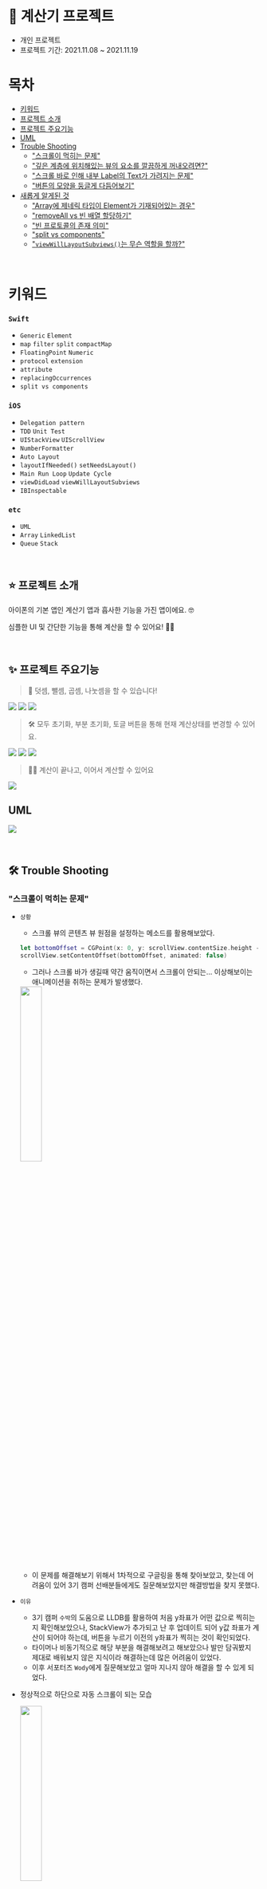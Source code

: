 
# 🧮 계산기 프로젝트

* 개인 프로젝트
* 프로젝트 기간: 2021.11.08 ~ 2021.11.19

# 목차

- [키워드](#키워드)
- [프로젝트 소개](#%EF%B8%8F-프로젝트-소개)
- [프로젝트 주요기능](#-프로젝트-주요기능)
- [UML](#uml)
- [Trouble Shooting](#-trouble-shooting)
    + ["스크롤이 먹히는 문제"](#스크롤이-먹히는-문제)
    + ["깊은 계층에 위치해있는 뷰의 요소를 깔끔하게 꺼내오려면?"](#깊은-계층에-위치해있는-뷰의-요소를-깔끔하게-꺼내오려면)
    + ["스크롤 바로 인해 내부 Label의 Text가 가려지는 문제"](#스크롤-바로-인해-내부-label의-text가-가려지는-문제)
    + ["버튼의 모양을 둥글게 다듬어보기"](#버튼의-모양을-둥글게-다듬어보기)
- [새롭게 알게된 것](#-새롭게-알게된-것)
    + ["Array에 제네릭 타입이 Element가 기재되어있는 경우"](#array에-제네릭-타입이-element가-기재되어있는-경우)
    + ["removeAll vs 빈 배열 할당하기"](#removeall-vs-빈-배열-할당하기)
    + ["빈 프로토콜의 존재 의미"](#빈-프로토콜의-존재-의미)
    + ["split vs components"](#split-vs-components)
    + ["`viewWillLayoutSubviews()`는 무슨 역할을 할까?"](#viewwilllayoutsubviews는-무슨-역할을-할까)

</br>

# 키워드

### `Swift`

- `Generic` `Element`
- `map` `filter` `split` `compactMap`
- `FloatingPoint` `Numeric`
- `protocol` `extension`
- `attribute`
- `replacingOccurrences`
- `split vs components`

### `iOS`

- `Delegation pattern` 
- `TDD` `Unit Test`
- `UIStackView` `UIScrollView`
- `NumberFormatter`
- `Auto Layout`
- `layoutIfNeeded()` `setNeedsLayout()`
- `Main Run Loop` `Update Cycle`
- `viewDidLoad` `viewWillLayoutSubviews`
- `IBInspectable`

### `etc`

- `UML`
- `Array` `LinkedList`
- `Queue` `Stack`

</br>

## ⭐️ 프로젝트 소개

아이폰의 기본 앱인 계산기 앱과 흡사한 기능을 가진 앱이에요. 🤓

심플한 UI 및 간단한 기능을 통해 계산을 할 수 있어요! 💪🏻

</br>

## ✨ 프로젝트 주요기능

> 🧮 덧셈, 뺄셈, 곱셈, 나눗셈을 할 수 있습니다! 

<img src="https://i.imgur.com/T5a0loL.gif"> <img src="https://i.imgur.com/a6VCYO6.gif"> <img src="https://i.imgur.com/Q9tqGIN.gif">

> 🛠 모두 초기화, 부분 초기화, 토글 버튼을 통해 현재 계산상태를 변경할 수 있어요.

<img src="https://i.imgur.com/XUcUiip.gif"> <img src="https://i.imgur.com/JA0Qm6O.gif"> <img src="https://i.imgur.com/wkZ9NGe.gif">

> ✍🏻 계산이 끝나고, 이어서 계산할 수 있어요

<img src="https://i.imgur.com/c6oBGvZ.gif">

</br>

## UML

![](https://i.imgur.com/XBotKoP.png)

</br>

## 🛠 Trouble Shooting

### "스크롤이 먹히는 문제"

- `상황`
    - 스크롤 뷰의 콘텐츠 뷰 원점을 설정하는 메소드를 활용해보았다.
    
    ```swift
    let bottomOffset = CGPoint(x: 0, y: scrollView.contentSize.height - scrollView.bounds.height + scrollView.contentInset.bottom)
    scrollView.setContentOffset(bottomOffset, animated: false)
    ```
    
    - 그러나 스크롤 바가 생길때 약간 움직이면서 스크롤이 안되는... 이상해보이는 애니메이션을 취하는 문제가 발생했다.

    <img src="https://i.imgur.com/v4OYFOe.gif" width=30%>
    
    - 이 문제를 해결해보기 위해서 1차적으로 구글링을 통해 찾아보았고, 찾는데 어려움이 있어 3기 캠퍼 선배분들에게도 질문해보았지만 해결방법을 찾지 못했다.
- `이유`
    - 3기 캠퍼 `수박`의 도움으로 LLDB를 활용하여 처음 y좌표가 어떤 값으로 찍히는지 확인해보았으나, StackView가 추가되고 난 후 업데이트 되어 y값 좌표가 계산이 되어야 하는데, 버튼을 누르기 이전의 y좌표가 찍히는 것이 확인되었다.
    - 타이머나 비동기적으로 해당 부분을 해결해보려고 해보았으나 발만 담궈봤지 제대로 배워보지 않은 지식이라 해결하는데 많은 어려움이 있었다.
    - 이후 서포터즈 `Wody`에게 질문해보았고 얼마 지나지 않아 해결을 할 수 있게 되었다.
- 정상적으로 하단으로 자동 스크롤이 되는 모습

    <img src="https://i.imgur.com/uUW8GWB.gif" width=30%>

- `layoutIfNeeded()`라는 메소드를 활용하여 해결하게 되었다. 이 메소드는 `setNeedsLayout()`과 같이 수동으로 layoutSubviews를 예약하는 행위이지만 해당 예약을 바로 실행시키는 동기적으로 작동하는 메소드다. update cycle이 올 때 까지 기다려 layoutSubviews를 호출시키는 것이 아니라 그 즉시 layoutSubviews를 발동시키는 메소드다.
- 만일 main run loop에서 하나의 View가 setNeedsLayout을 호출하고 그 다음 layoutIfNeeded를 호출한다면 layoutIfNeeded는 그 즉시 View의 값이 재계산되고 화면에 반영하기 때문에 setNeedsLayout이 예약한 layoutSubviews 메소드는 update cycle에서 반영해야할 변경된 값이 존재하지 않기 때문에 호출되지 않는다.
- 이러한 동작 원리로 `layoutIfNeeded()`는 그 즉시 값이 변경되어야 하는 애니메이션에서 많이 사용된다고 한다.
- `해결`
    - 따라서 스크롤뷰의 원점에 대한 콘텐츠뷰의 오프셋 설정을 해주기 전에 `layoutIfNeeded()` 메소드를 호출하여 layout을 업데이트 하고 setContentOffset을 설정해주었더니 해당 문제에 대해서 해결되었다.
    
 ### "깊은 계층에 위치해있는 뷰의 요소를 깔끔하게 꺼내오려면?"

- `상황` **스택뷰 > 스택뷰 > 레이블** 계층을 가진 부분에서 레이블의 텍스트를 꺼내려면 `arrangedSubviews`를 `이중 for문`을 돌면서 가져와야 하는 상황이 마음에 안들었다.
    
    ```swift
    extension UIStackView {
        var toString: String {
            var inputValues = [String]()
                    self.arrangedSubviews.forEach{ view in
                let subview = view as? UIStackView
                subview?.arrangedSubviews.forEach{ view in
                    let label = view as? UILabel
                    guard let input = label?.text else {
                        return
                    }
                    inputValues.append(input.replacingOccurrences(of: ",", with: ""))
                }
            }
            return inputValues.joined(separator: " ")
        }
    }
    ```
    
- `해결방향` 리뷰어 엘림에게 조언을 구해서 `스택뷰 > 커스텀뷰` 계층을 가질 수 있도록 커스텀뷰 만들기에 도전해보았다.
- `결과`
    
    ```swift
    extension UIStackView {
        var toString: String {
            var inputValues = [String]()
            self.arrangedSubviews.forEach { view in
                guard let formualStackView = view as? FormulaStackView else {
                    return
                }
                inputValues.append(contentsOf: formualStackView.element)
            }
            return inputValues.joined(separator: " ")
        }
    }
    ```
    
- `FormulaStackView`라는 커스텀 뷰를 만들어 줌으로써 이중 for문을 돌던 문제도 해결이 되었고, ViewController에서 스택뷰 내부에 `Label을 추가`해주는 부분도 커스텀뷰 내부에서 해결할 수 있게되었다.

### "스크롤 바로 인해 내부 Label의 Text가 가려지는 문제"

<img src="https://user-images.githubusercontent.com/49546979/142418073-e9de7219-2754-482e-9f7d-ad3f77633c48.png" width=30%>

- `상황` 계산내역이 쌓여서 스크롤바가 생기는 문제로 스크롤을 진행할 시 글씨가 가려지는 문제가 있었다.
- `해결방향` 스크롤바를 가릴 수 있는 방법이 없는지 구글링을 통해서 찾아보았다.
- `결과`
- 찾아보니 인터페이스 빌더에서도 설정을 해줄 수도 있고 코드로도 해당 문제를 해결할 수 있었다.
    - 코드로 설정하기
        
        ```swift
        scrollView.showsHorizontalScrollIndicator = false
        scrollView.showsVerticalScrollIndicator = false
        ```
        
        - 인터페이스 빌더에서 없애기
        
        ![https://i.imgur.com/rOkoBw3.png](https://i.imgur.com/rOkoBw3.png)
        
        위 사진에서 체크를 풀어주면 된다.
        

### "버튼의 모양을 둥글게 다듬어보기"

`상황` 엘림에게 버튼을 둥글게 만들어보는 도전과제를 받게되어 해결해보기로 하였다.

`시도-1`  처음에는 버튼 자체가 코드가 아닌 스토리보드에서 생성된 버튼이라서 인터페이스 빌더로 해결해보고자 하였다.

```swift
    extension UIView {
        @IBInspectable var cornerRadius: CGFloat {
            get {
                return layer.cornerRadius
            }
            set {
                layer.cornerRadius = newValue
                layer.masksToBounds = newValue > 0
            }
        }
    }
```

- 그러나 이 방법으로는 버튼의 cornerRadius를 직접 대입해주는 방식(하드코딩)이기 때문에 디바이스가 다를 경우 내가 원하는 결과를 얻기에는 힘들다고 판단되었다. 그래서 코드로 해볼 수 있는 방법을 찾아 해결해보았다.

`시도-2` 

```swift
    override func viewWillLayoutSubviews() {
        super.viewWillLayoutSubviews()
        calculatorButtons.forEach { button in
            button.layer.cornerRadius = button.layer.frame.size.width / 2
        }
    }
```

- 버튼의 너비 / 2를 해서 cornerRadius를 설정해준 코드다. 이때 `viewWillLayoutSubviews` 메소드를 써준다.

`시도-3, 그리고 해결` 

- 버튼의 IBOutlet에 didSet을 줄 수도 있었지만 아래와 같은 문제 때문에 해당 방법은 불가능 했다.
    
   ![](https://i.imgur.com/TGNgcJQ.png)
    
- 디버깅을 해보니 `viewWillLayoutSubviews` 메소드가 호출되는 시점에 레이아웃이 갱신되어 버튼의 너비가 바뀌고 있었다.
(디바이스는 아이폰 SE 기준이다. SE 이상 디바이스에서는 없던 문제였다.)
IBOutlet의 didSet은 `viewDidLoad가 호출되기 전`에 호출되므로 적절하지 못한 방법이였다.
- 따라서 최소한으로 적게 호출되는 `updateViewConstraints`메소드를 활용하여 해당 문제를 해결하였다.
    
    ```swift
    func setupButtons() {
        calculatorButtons.forEach { button in
            button.layoutIfNeeded()
            button.layer.cornerRadius = button.layer.bounds.width / 2
        }
    }
    
    override func updateViewConstraints() {
        super.updateViewConstraints()
        setupButtons()
    }
    ```
    
- updateViewConstraints에 버튼셋팅 메소드를 호출하고있고, for문 내부에서 버튼마다 `layoutIfNeeded`를 호출하여 레이아웃을 갱신하고 이후 cornerRadius 값을 대입해주고있다.
- 레이아웃을 갱신하는 이유는 갱신하지 않으면 위 디버깅시 발견하였던 최종 레이아웃이 아니라 임의로 잡혀있던 frame값으로 계산을 하기 때문에 아래처럼 찌그러진 원이 나온다.
    
   ![](https://i.imgur.com/7Qr05cE.png)
    
`결론`

- viewDidLoad에서 frame사이즈가 정확하지 않을 수 있다. 해당 함수는 뷰는 로드됐다고 확인할 수 있지만, 배치가 됐다고 할수는 없다. 따라서 위와 같은 현상은 viewDidLoad에서 임의로 잡혔던 frame값이 `viewWillLayoutSubviews`가 호출하면서 하위 뷰가 배치되고 이후 값이 변했다고 볼 수 있겠다. 따라서 하위뷰가 배치가 되고나서 버튼의 레이아웃을 잡아줘야 해결이 가능했던 것이다.

### 여기서 의문점이 드는 것은 다른 디바이스들은 상관없는데 왜 SE에서만 버튼의 크기가 줄어드는 것일까?

- 3기 캠퍼 `수박` 의 도움으로 해당 의문점을 풀 수 있었다.

![https://i.imgur.com/MiyseWl.png](https://i.imgur.com/MiyseWl.png)

- HIG에서 장치들의 치수를 확인해서 세로를 보면 200~300정도 차이가 나는 것을 확인할 수 있다.
사진에서도 볼 수 있듯이 세로 크기가 엄청 차이난다.
따라서 작아진 디바이스에 오토 레이아웃을 충족하기 위해 버튼의 크기를 줄일 수 밖에 없다는 추측이 가능해졌다.
- 이러한 사실을 증명해낼 수도 있다. 직접 레이아웃을 다 계산하여 치수와 맞는지 확인할 수도 있지만... 나중에 시도해봐야겠다. 😇

</br>

## 🔥 새롭게 알게된 것

### "Array에 제네릭 타입이 Element가 기재되어있는 경우"
- `상황` 자료구조를 공부하다가 제네릭을 사용한 예제 코드들을 살펴보니 `<T>`로 작성되어있는 경우가 있고, `<Element>`를 사용한 경우가 있는데 둘의 차이가 궁금해졌다. 
    
![](https://i.imgur.com/POuRbFM.png)
    
- `이유` 공식문서 Generic 부분에서 `Naming Type Parameters` 부분을 살펴보니 이름이 없는 것과 이름이 있는 Element는 차이가 없지만 파라미터와 타입 사이의 관계를 가지고 있을때 명확함을 주기 위해 사용한다고 한다. 그러나 관계가 없는 상황에서는 `T`, `U`, `V` 를 주로 사용한다고 한다. 
- `해결` Array와 마찬가지로 Queue나 LinkedList도 요소들이 서로 관계가 있다고 생각하여, 타입 내부에 제네릭 타입`<T>`을 Element라고 명시해주었다. 

### "removeAll vs 빈 배열 할당하기"

- `상황` 리뷰어 엘림에게 removeAll과 빈배열을 할당하는 것이 어떤 차이가 있냐고 질문을 받았는데 어떤 차이가 있는지 모르겠다.
- `이유` Swift github를 통해 removeAll 동작 방식을 한번 살펴보게 되었다.

![image](https://user-images.githubusercontent.com/75905803/141038635-c62fdf49-0118-4eaa-a035-9386a55d165c.png)

![image](https://user-images.githubusercontent.com/75905803/141038660-bc3d1d3f-388d-445d-bca2-1561e2aa3333.png)

- `해결` 살펴보니 파라미터 기본값을 따로 ture로 설정해주지 않는다면 빈 Array를 초기화해주는 동작을 하고 있었다. 따라서 빈 배열과 removeAll는 큰차이가 없는 것으로 결론이 났다.

### "빈 프로토콜의 존재 의미"

* `상황` STEP 1을 진행할 때 빈 프로토콜을 구현해두라는 부분에서 잘 이해가 가지 않았다.
* `이유` 알고보니 CalculateItem은 `Queue에서 다루는 요소`가 준수해야했던 프로토콜이였다.
* `해결` STEP 2를 진행하게 되면서 해당 프로토콜의 역할을 잘 이해할 수 있었고, 덕분에 빈 프로토콜의 용도에 대해서 알게되었다.

### "split vs components"

- `상황` 엘림에게 질문을 받았는데 내가 알고있던 차이점은 반환타입 뿐이였다.
- `이유` 반환타입 말고도 다른 차이점도 있었던게 생각나서 정리해보았다.
- `해결`
- `import 여부`
    - split은 swift 표준 라이브러리에 속해있다.
    - components는 Foundation 프레임워크에 속해있어 import하여 사용할 수 있다.
- `파라미터`
    - split(separator: Character, maxSplits: Int = Int.max, omittingEmptySubsequences: Bool = true)
    - components(separatedBy separator: String)
- `공백으로 처리할 때의 다른 결과`
    ```swift
    let str = "My name is Sudhir " // trailing space
    
        str.split(separator: " ")
        // ["My", "name", "is", "Sudhir"]
    
        str.components(separatedBy: " ")
        // ["My", "name", "is", "Sudhir", ""] ← Additional empty string
    ```
    둘다 동일한 결과가 나오게 하려면 split의 파라미터 `omittingEmptySubsequences`를 false로 옵션을 따로 줘야 가능하다.
    ```swift
    str.split(separator: " ", omittingEmptySubsequences: false)
        // ["My", "name", "is", "Sudhir", ""]
    ```
- `반환타입의 차이`
    - split -> [Substring]
    - components -> [String]
- `성능 차이` 
    반환타입에서 볼 수 있듯 `split`은 원본 문자열을 참조(SubString)하고 있기 때문에, 새 문자열을 할당하지 않는다.따라서 split이 components보다 성능측면에서 빠르다고 볼 수 있다.
    
    > Substring이란?원본 문자열의 메모리를 공유한다.값을 읽기만 할 때는 원본메모리를 공유하고, 값을 변경하는 시점에만 새로운 메모리가 생성된다.
    
    Substring은 주로 문자열을 처리할 때 메모리를 절약하기 위해서 쓰이는 타입으로 알고있다!

### "`viewWillLayoutSubviews()`는 무슨 역할을 할까?"

- 뷰의 바운드가 최종적으로 결정되는 최초 시점
- 제약이나 오토레이아웃을 사용하지 않았다면, 서브뷰의 레이아웃을 업데이트하기 적합한 시점이다.
- 여러번 중복으로 호출될 수 있다.
    - ex) 메인뷰의 서브뷰가 로드되는 경우
- 메소드를 알아보고 엘림의 피드백을 받고 다시 디버깅을 해보니 `버튼이 클릭이 되는 시점`마다 해당 메소드가 호출이 되고있었다.  cornerRadius를 잡아주는 for문이 버튼이 누를때마다 실행되고 있었던 것이다. 즉 SubView의 레이아웃을 잡아주기에는 적절치 못한 메소드였다.

</br>

[![top](https://img.shields.io/badge/top-%23000000.svg?&amp;style=for-the-badge&amp;logo=Acclaim&amp;logoColor=white&amp;)](#-계산기-프로젝트)

<details>
<summary>[학습 기록 흔적]</summary>
<div markdown="1">

# 목차
- [STEP 1 : Queue **타입 구현**](#step-1--queue-타입-구현)
    + [고민했던 것](#1-1-고민했던-것)
    + [의문점](#1-2-의문점)
    + [Trouble Shooting](#1-3-trouble-shooting)
    + [배운 개념](#1-4-배운-개념)
    + [PR 후 개선사항](#1-5-pr-후-개선사항)
- [STEP 2 : 계산 타입 및 주변 타입 구현](#step-2--계산-타입-및-주변-타입-구현)
    + [고민했던 것](#2-1-고민했던-것)
    + [의문점](#2-2-의문점)
    + [Trouble Shooting](#2-3-trouble-shooting)
    + [배운 개념](#2-4-배운-개념)
    + [PR 후 개선사항](#2-5-pr-후-개선사항)
- [STEP 3 : 계산기 UI 연동](#step-3--계산기-ui-연동)
    + [고민했던 것](#3-1-고민했던-것)
    + [의문점](#3-2-의문점)
    + [Trouble Shooting](#3-3-trouble-shooting)
    + [배운 개념](#3-4-배운-개념)
    + [PR 후 개선사항](#3-5-pr-후-개선사항)

# STEP 1 : **Queue 타입 구현**
- 자료구조 Queue 타입을 구현합니다.

# UML

![](https://i.imgur.com/pwLcl0n.jpg)

[![top](https://img.shields.io/badge/top-%23000000.svg?&amp;style=for-the-badge&amp;logo=Acclaim&amp;logoColor=white&amp;)](#목차-1)

## 1-1 고민했던 것
- Queue를 DoubleStack과 LinkedList를 이용하여 두가지를 구현해보았다. 배열로도 구현할 수 있지만 enqueue 작업이 시간복잡도가 O(1)이 걸려서 비효율적이다. 
- Generic타입을 사용할 때 Element로 명시해주었다. 이유는 T로 명시해줄 수도 있지만 어떤 타입이 들어갈지 명확하지 않기 때문에 좀더 직관적으로 보일 수 있도록 요소라는 뜻을 담은 Element를 명시했다. 

## 1-2 의문점
- Queue를 배열로 구현해도 괜찮을까? 
- Array에 제네릭 타입은 어째서 Element일까? 
- removeAll과 빈 배열을 할당하는 것과 차이점이 뭘까?

## 1-3 Trouble Shooting

### 1. Array에 제네릭 타입이 Element가 기재되어있는 경우
- `상황` 자료구조를 공부하다가 제네릭을 사용한 예제 코드들을 살펴보니 `<T>`로 작성되어있는 경우가 있고, `<Element>`를 사용한 경우가 있는데 둘의 차이가 궁금해졌다. 
    
![](https://i.imgur.com/POuRbFM.png)
    
- `이유` 공식문서 Generic 부분에서 `Naming Type Parameters` 부분을 살펴보니 이름이 없는 것과 이름이 있는 Element는 차이가 없지만 파라미터와 타입 사이의 관계를 가지고 있을때 명확함을 주기 위해 사용한다고 한다. 그러나 관계가 없는 상황에서는 `T`, `U`, `V` 를 주로 사용한다고 한다. 
- `해결` Array와 마찬가지로 Queue나 LinkedList도 요소들이 서로 관계가 있다고 생각하여, 타입 내부에 제네릭 타입`<T>`을 Element라고 명시해주었다. 
### 2. removeAll vs 빈 배열 할당하기

- `상황` 엘림에게 removeAll과 빈배열을 할당하는 것이 어떤 차이가 있냐고 질문을 받았는데 어떤 차이가 있는지 모르겠다.
- `이유` Swift github를 통해 removeAll 동작 방식을 한번 살펴보게 되었다.

![image](https://user-images.githubusercontent.com/75905803/141038635-c62fdf49-0118-4eaa-a035-9386a55d165c.png)

![image](https://user-images.githubusercontent.com/75905803/141038660-bc3d1d3f-388d-445d-bca2-1561e2aa3333.png)

- `해결` 살펴보니 파라미터 기본값을 따로 ture로 설정해주지 않는다면 빈 Array를 초기화해주는 동작을 하고 있었다. 따라서 빈 배열과 removeAll는 큰차이가 없는 것으로 결론이 났다.

## 1-4 배운 개념
- Element의 용도
- 자료구조 (`Array`, `LinkedList`, `Queue`, `Stack`)
- 알고리즘의 시간도와 Big-O
- removeAll과 빈 배열을 할당하는 것은 큰 차이가 없다.

## 1-5 PR 후 개선사항

- 불필요한 import 제거
- 추가적으로 attribute에 대해서 공부해보기.
- 짧은 return문이라도 줄바꿈 해주는 것이 디버깅 시 유용하다.
- 메서드 탈출하는 부분은 보통 if보다는 guard를 주로 사용하는 것이 적절한 것 같다.

[![top](https://img.shields.io/badge/top-%23000000.svg?&amp;style=for-the-badge&amp;logo=Acclaim&amp;logoColor=white&amp;)](#목차-1)

# STEP 2 : 계산 타입 및 주변 타입 구현

- 계산 타입을 구현합니다.

## 2-1 고민했던 것

이번 스텝 진행을 위해 저와 고민을 나눠주셨던 캠퍼분들에게 감사의 인사를 드립니다.

---

- 주어진 UML을 보며 타입이 어떤 역할을 하는지 유추하면서 정리해보았다.

### ExpressionParser

- 사용자의 입력값을 검사해서 연산자와 피연산자를 담는 Formula를 만드는 타입
    - `componentsByOperators`
        - input을 받아서 숫자만 뽑아오는 메소드
    - `parse`
        - 사용자 입력을 받아서 Formula를 반환하는 메소드

### extension String

- `split(with:)`
    - target을 기준으로 문자열을 잘라 배열로 반환하는 메소드
    예시) "12 + 3.1" → ["12", "+", "3.1"]

### Formula

- 연산자큐와 피연산자큐를 담고, 결과(`result()`)를 내는 타입

### Operator

- 연산자와 계산 메소드가 있는 타입

---

### split의 로직에 관한 다양한 고민

- 첫번째는 split을 확장한다는 의미 자체가 `기존 split과의 기능이 다르다고 생각`이 들었다. 그래서 `target과 함께 자르는 것`인가? 라는 생각이 들었다. 연산자와 Double 타입으로 변환할 수 있는 숫자가 함께 배열로 반환되어 Formula를 반환해주는 로직을 생각해보았다.
- 위에서 생각한 로직으로 먼저 돌아가게끔 구현을 해보았더니 **target을 안쓰게 되었다**. 먼저 고려했던 것은 숫자, 연산자가 여러개가 들어온다는 가정하에 구현했기 때문이다. target이 안쓰이는 것이 너무 찝찝하여 여러 캠퍼분들과 같이 고민을 나누어보았다.
- 많은 고민들 끝에 버튼을 누를 때 숫자와 연산자를 구분할 수 있는 `특정 문자열을 임의로 넣어 문자열을 만들 수 있겠다는 생각`을 **공유**받았다. (chacha 고맙습니다...😭) 그래서 연산자를 누를 때 마다 `앞 뒤로 공백이 추가되는 로직`이 떠올라서 그대로 옮겨서 작성해보았다.
- 그러나 Operator 타입이 `Character`인 부분과 `CaseIterable 프로토콜`을 채택한 것을 보았을 때 이것을 split을 할 때 사용하지 않을까? 라는 의문이 또 생겼다. 사실 공백을 추가해서 잘라줄 수도 있겠지만 `하드코딩`이라는 생각이 먼저 들었다. 이후 Operator의 rawValue를 이용하여 split을 구현해볼까 고민해보았지만.. 일단 target의 타입이 배열이 아닌 부분과 allcases를 사용해서 rawValue를 뽑아올 수 없는 점 때문에 해당 의문점은 해결하지 못하였다.

### dequeue할 때 옵셔널바인딩을 할 것인지? 에러처리를 할 것인지?

- 원래는 dequeue를 할 때 nil이 반환 되게끔 구현을 하였었는데, 일일히 옵셔널 바인딩 처리 해주면 지저분해지겠다는 생각이 들어서 해당 로직을 에러를 던지는 로직으로 바꾸어주었다. 이후에도 계속 코드가 더럽다고 느껴져서 다시 고민해보다가... `nil이 반환하게끔 재수정`을 해주고 `result` 부분을 새로 작성해보았다.

### parse에서 Double배열과 Operator배열을 nil 체크 후 반환해주기

- 처음에는 compactMap의 로직을 참고하여 `filter`와 `map`을 이용하여 nil 체크를 하여 변환해주었었는데, 그럴 필요 없이 `compactMap`을 사용하면 될 것 같네? 라는 생각이 들어서 수정해주었다.

### 기존에 구현해주었던 Model의 이니셜라이저 추가

- STEP 1에서 구현해줄 때에는 이니셜라이저를 구현해주지 않았었는데, STEP 2를 구현하다보니 이니셜라이저를 통한 초기화를 해주어야 하는 순간이 오게되어 이니셜라이저를 모두 구현해주었다.

## 2-2 의문점

- split(with:) 메소드의 역할이 정확히 뭘까?
- dequeue시 옵셔널바인딩 vs 에러핸들링
- NaN은 어떤 시점에 발생하는 걸까?
- `componentsByOperators` 메서드명이 동사가 없는 것 같다. 적절한 걸까?

## 2-3 Trouble Shooting

### 1. 빈 프로토콜의 존재 의미가 뭘까?

- `상황`  STEP 1을 진행할 때 빈 프로토콜을 구현해두라는 부분에서 잘 이해가 가지 않았다.
- `이유` 알고보니 CalculateItem은 `Queue에서 다루는 요소`가 준수해야했던 프로토콜이였다.
- `해결`  STEP 2를 진행하게 되면서 해당 프로토콜의 역할을 잘 이해할 수 있었고, 덕분에 빈 프로토콜의 용도에 대해서 알게되었다.

### 2. UML 클래스 다이어그램 화살표에 대해서

- `상황` STEP 2에서 주어졌던 UML에 대한 의문이 생겼다. 왜 내부적으로 연결되어있는 타입끼리는 화살표 표시가 없을까?
- `이유` 이러한 궁금점을 오동나무에게 직접 질문해보았다.
- `해결` 클래스 다이어그램은 표면적으로 드러난 관계만 나타내기 때문에 내부 구현에 대해서는 화살표가 없을 수도 있다.

### 3. 메소드명은 동사로 지어야하는 것이 아닌가?

- `상황` 리뷰어 엘림에게 받은 피드백을 고민해보다가 메소드명이 이상하다는 의문점이 생겨 UML을 작성했던 오동나무에게 질문해보았다.
- `이유` 캠퍼들과 이야기를 나누어봤는데, 메소드명에 동사가 포함되어있지 않았다. 유추한 기능으로는 split과 같은 동작을 하는 메소드 같은데, Int.random 같은 맥락으로 get을 생략한 경우인걸까?
- `해결` 해당 부분을 오동나무에게 직접 물어보았고, 위 내용과 같은 맥락으로 동사가 아닌 네이밍을 한 것이 맞다고 답변받았다. Swift는 사이드 이펙트 없이 값을 리턴하는 메서드에 get을 붙이는 것을 지양하는 편이다. 대표적으로 코코아터치 프레임워크에서 get, fetch, request로 시작하는 메서드는 전부 completion handler를 받는 비동기 작업 뿐이다.

### 4. split vs components

- `상황` 엘림에게 질문을 받았는데 내가 알고있던 차이점은 반환타입 뿐이였다.
- `이유` 반환타입 말고도 다른 차이점도 있었던게 생각나서 정리해보았다.
- `해결`
    
    ### **import 여부**
    
    - split은 swift 표준 라이브러리에 속해있다.
    - components는 Foundation 프레임워크에 속해있어 import하여 사용할 수 있다.
    
    ### **파라미터**
    
    - split(separator: Character, maxSplits: Int = Int.max, omittingEmptySubsequences: Bool = true)
    - components(separatedBy separator: String)
    
    ### **공백으로 처리할 때의 다른 결과**
    
    ```swift
    let str = "My name is Sudhir " // trailing space
    
        str.split(separator: " ")
        // ["My", "name", "is", "Sudhir"]
    
        str.components(separatedBy: " ")
        // ["My", "name", "is", "Sudhir", ""] ← Additional empty string
    ```
    
    둘다 동일한 결과가 나오게 하려면 split의 파라미터 `omittingEmptySubsequences`를 false로 옵션을 따로 줘야 가능하다.
    
    ```swift
    str.split(separator: " ", omittingEmptySubsequences: false)
        // ["My", "name", "is", "Sudhir", ""]
    ```
    
    ### **반환타입의 차이**
    
    - split -> [Substring]
    - components -> [String]
    
    ### **성능 차이**
    
    반환타입에서 볼 수 있듯 `split`은 원본 문자열을 참조(SubString)하고 있기 때문에, 새 문자열을 할당하지 않는다.따라서 split이 components보다 성능측면에서 빠르다고 볼 수 있다.
    
    > Substring이란?원본 문자열의 메모리를 공유한다.값을 읽기만 할 때는 원본메모리를 공유하고, 값을 변경하는 시점에만 새로운 메모리가 생성된다.
    > 
    
    Substring은 주로 문자열을 처리할 때 메모리를 절약하기 위해서 쓰이는 타입으로 알고있다!
    

## 2-4 배운 개념

- 빈 프로토콜을 활용하는 방법
- 고차함수의 동작 방식
- UML 클래스 다이어그램
- NaN
- 메소드명에 get 사용을 올바른 상황에 하는 방법
- split과 components의 차이점

## 2-5 PR 후 개선사항

- 놓쳤던 모호한 부분을 에러를 던지도록 개선하였다.
- split과 components의 차이점을 알 수 있었다.
- 메소드명에 get은 언제 사용할 수 있는지 알게 되었다.

[![top](https://img.shields.io/badge/top-%23000000.svg?&amp;style=for-the-badge&amp;logo=Acclaim&amp;logoColor=white&amp;)](#목차-1)

# STEP 3 : **계산기 UI 연동**

- 앞서 구현한 Model을 UI와 연동합니다.

## 3-1 고민했던 것

- 스크롤 뷰의 콘텐츠 오프셋 설정시 레이아웃을 바로 업데이트 할 수 있도록 하였다. 이유는 레이아웃 업데이트가 예약이 되어있는 상태에서 y값 좌표를 계산하여 오프셋설정을 하게된다면 업데이트 이전의 레이아웃으로 y값으로 계산하기 때문에 `layoutIfNeeded()` 메소드를 호출하여 레이아웃 업데이트가 필요하였다.
- 계산식을 스택뷰에 추가할 때 속성값을 어떻게 설정해줘야하는지 고민해보았다. 기존 스토리보드에 설정되어있는 스택뷰의 속성값과 동일하도록 구현해보았다.
- 프로젝트 요구사항 외 추가 설계한 부분
    - 계산이 끝나고 난 후의 상황
        - 스택뷰에 새롭게 업데이트하여 이어서 계산할 수 있도록 추가 설계
    - NaN이 발생하고 난 후의 상황
        - AC, CE 버튼을 누른 후 계산을 할 수 있도록 설계
    - 첫번째 계산식이 올라갈 때의 상황
        - 피연산자만 올라갈 수 있도록 설계
- 계산이 끝나고나서 추가적으로 발생할 수 있는 예외 핸들링
    - '=' 연산자를 클릭 시 `연산자버튼` 혹은 `AC, CE 버튼`을 제외하고 나머지 버튼들은 **동작하지 않도록** 구성
    - NumberFormatter로 인해 쉼표가 추가되어있는 문자열을 `replacingOccurrences`를 이용하여 제거하는 메소드를 구현
    - 계산이 되었는지 안되었는지 상태를 나타내는 프로퍼티(`hasCalculated`)를 추가하여 다양하게 활용.
- 코드 내부 가독성을 위해 고민했던 것
    - ViewController를 extension을 활용하여 분리해보았다. 주석예약어 `// MARK:` 도 같이 활용해보았다.
    - 계속 옵셔널 바인딩 처리가 필요한 `Label.text`는 연산프로퍼티를 활용하여 코드 내부를 개선해보았다.
    - 가독성을 위해 `+=` 연산자 사용을 하지않았다. 풀어서 쓰는게 좀더 가독성이 좋을 때가 있다는 생각이 들었다.
    - StackView 내부에 있는 UILabel의 text를 joined하는 메서드를 UIStackView를 extension하여 프로퍼티(toString)로 만들어주었다.
    사용하면 `stackView.toString` 와 같은 결과가 되서 좀더 직관적일 수 있도록 구현해주었다.
    - 중복, 반복되는 부분은 메소드로 분리해주는 리팩토링을 진행했다.
    - 조건문을 변수로 만들어주어 메소드 내부 가독성을 향상시켰다.

## 3-2 의문점

- Stack View의 subview들을 꺼내서 사용할 때 방법은 반복문 밖에 없는걸까?
- NumberFormatter에는 string으로 변환해주는 메소드도 있지만 NSNumber로 변환해주는 메소드도 있는데.. 꼭 사용해야할까?

## 3-3 Trouble Shooting
### 1. 자동 스크롤 구현해보기

- `상황`
    - 스크롤 뷰의 콘텐츠 뷰 원점을 설정하는 메소드를 활용해보았다.
    
    ```swift
    let bottomOffset = CGPoint(x: 0, y: scrollView.contentSize.height - scrollView.bounds.height + scrollView.contentInset.bottom)
    scrollView.setContentOffset(bottomOffset, animated: false)
    ```
    
    - 그러나 스크롤 바가 생길때 약간 움직이면서 스크롤이 안되는... 이상해보이는 애니메이션을 취하는 문제가 발생했다.
    
    ![https://i.imgur.com/v4OYFOe.gif](https://i.imgur.com/v4OYFOe.gif)
    
    - 이 문제를 해결해보기 위해서 1차적으로 구글링을 통해 찾아보았고, 찾는데 어려움이 있어 3기 캠퍼 선배분들에게도 질문해보았지만 해결방법을 찾지 못했다.
- `이유`
    - 3기 캠퍼 `수박`의 도움으로 LLDB를 활용하여 처음 y좌표가 어떤 값으로 찍히는지 확인해보았으나, StackView가 추가되고 난 후 업데이트 되어 y값 좌표가 계산이 되어야 하는데, 버튼을 누르기 이전의 y좌표가 찍히는 것이 확인되었다.
    - 타이머나 비동기적으로 해당 부분을 해결해보려고 해보았으나 발만 담궈봤지 제대로 배워보지 않은 지식이라 해결하는데 많은 어려움이 있었다.
    - 이후 서포터즈 `Wody`에게 질문해보았고 얼마 지나지 않아 해결을 할 수 있게 되었다.
- 정상적으로 하단으로 자동 스크롤이 되는 모습

![https://i.imgur.com/uUW8GWB.gif](https://i.imgur.com/uUW8GWB.gif)

- `layoutIfNeeded()`라는 메소드를 활용하여 해결하게 되었다. (`도움을 주신 갓wody에게 감사의 인사를 드립니다.`) 이 메소드는 `setNeedsLayout()`과 같이 수동으로 layoutSubviews를 예약하는 행위이지만 해당 예약을 바로 실행시키는 동기적으로 작동하는 메소드다. update cycle이 올 때 까지 기다려 layoutSubviews를 호출시키는 것이 아니라 그 즉시 layoutSubviews를 발동시키는 메소드다.
- 만일 main run loop에서 하나의 View가 setNeedsLayout을 호출하고 그 다음 layoutIfNeeded를 호출한다면 layoutIfNeeded는 그 즉시 View의 값이 재계산되고 화면에 반영하기 때문에 setNeedsLayout이 예약한 layoutSubviews 메소드는 update cycle에서 반영해야할 변경된 값이 존재하지 않기 때문에 호출되지 않는다.
- 이러한 동작 원리로 `layoutIfNeeded()`는 그 즉시 값이 변경되어야 하는 애니메이션에서 많이 사용된다고 한다.
- `해결`
    - 따라서 스크롤뷰의 원점에 대한 콘텐츠뷰의 오프셋 설정을 해주기 전에 `layoutIfNeeded()` 메소드를 호출하여 layout을 업데이트 하고 setContentOffset을 설정해주었더니 해당 문제에 대해서 해결되었다.
    
 ### 2. 커스텀 뷰를 만들어보기

- `상황` **스택뷰 > 스택뷰 > 레이블** 계층을 가진 부분에서 레이블의 텍스트를 꺼내려면 `arrangedSubviews`를 `이중 for문`을 돌면서 가져와야 하는 상황이 마음에 안들었다.
    
    ```swift
    extension UIStackView {
        var toString: String {
            var inputValues = [String]()
                    self.arrangedSubviews.forEach{ view in
                let subview = view as? UIStackView
                subview?.arrangedSubviews.forEach{ view in
                    let label = view as? UILabel
                    guard let input = label?.text else {
                        return
                    }
                    inputValues.append(input.replacingOccurrences(of: ",", with: ""))
                }
            }
            return inputValues.joined(separator: " ")
        }
    }
    ```
    
- `해결방향` 리뷰어인 엘림에게 조언을 구해서 `스택뷰 > 커스텀뷰` 계층을 가질 수 있도록 커스텀뷰 만들기에 도전해보았다.
- `결과`
    
    ```swift
    extension UIStackView {
        var toString: String {
            var inputValues = [String]()
            self.arrangedSubviews.forEach { view in
                guard let formualStackView = view as? FormulaStackView else {
                    return
                }
                inputValues.append(contentsOf: formualStackView.element)
            }
            return inputValues.joined(separator: " ")
        }
    }
    ```
    
- `FormulaStackView`라는 커스텀 뷰를 만들어 줌으로써 이중 for문을 돌던 문제도 해결이 되었고, ViewController에서 스택뷰 내부에 `Label을 추가`해주는 부분도 커스텀뷰 내부에서 해결할 수 있게되었다.

### 3.  스크롤 바로 인해 내부 Label의 Text가 가려지는 문제

![Untitled](https://user-images.githubusercontent.com/49546979/142418073-e9de7219-2754-482e-9f7d-ad3f77633c48.png)

- `상황` 계산내역이 쌓여서 스크롤바가 생기는 문제로 스크롤을 진행할 시 글씨가 가려지는 문제가 있었다.
- `해결방향` 스크롤바를 가릴 수 있는 방법이 없는지 구글링을 통해서 찾아보았다.
- `결과`
- 찾아보니 인터페이스 빌더에서도 설정을 해줄 수도 있고 코드로도 해당 문제를 해결할 수 있었다.
    - 코드로 설정하기
        
        ```swift
        scrollView.showsHorizontalScrollIndicator = false
        scrollView.showsVerticalScrollIndicator = false
        ```
        
        - 인터페이스 빌더에서 없애기
        
        ![https://i.imgur.com/rOkoBw3.png](https://i.imgur.com/rOkoBw3.png)
        
        위 사진에서 체크를 풀어주면 된다.
        

### 4. 버튼의 모양을 둥글게 만들기

`상황` 엘림에게 버튼을 둥글게 만들어보는 도전과제를 받게되어 해결해보기로 하였다.

`시도-1`  처음에는 버튼 자체가 코드가 아닌 스토리보드에서 생성된 버튼이라서 인터페이스 빌더로 해결해보고자 하였다.

```swift
    extension UIView {
        @IBInspectable var cornerRadius: CGFloat {
            get {
                return layer.cornerRadius
            }
            set {
                layer.cornerRadius = newValue
                layer.masksToBounds = newValue > 0
            }
        }
    }
```

- 그러나 이 방법으로는 버튼의 cornerRadius를 직접 대입해주는 방식이기 때문에 디바이스가 다를 경우 내가 원하는 결과를 얻기에는 힘들다고 판단되었다. 그래서 코드로 해볼 수 있는 방법을 찾아 해결해보았다.

`시도-2` 

```swift
    override func viewWillLayoutSubviews() {
        super.viewWillLayoutSubviews()
        calculatorButtons.forEach { button in
            button.layer.cornerRadius = button.layer.frame.size.width / 2
        }
    }
```

- 버튼의 너비 / 2를 해서 cornerRadius를 설정해준 코드다. 이때 `viewWillLayoutSubviews` 메소드를 써준다.

### `viewWillLayoutSubviews()`

- 뷰의 바운드가 최종적으로 결정되는 최초 시점
- 제약이나 오토레이아웃을 사용하지 않았다면, 서브뷰의 레이아웃을 업데이트하기 적합한 시점이다.
- 여러번 중복으로 호출될 수 있다.
    - 메인뷰의 서브뷰가 로드되는 경우
- 메소드를 알아보고 엘림의 피드백을 받고 다시 디버깅을 해보니 `버튼이 클릭이 되는 시점`마다 해당 메소드가 호출이 되고있었다.  cornerRadius를 잡아주는 for문이 버튼이 누를때마다 실행되고 있었던 것이다. 즉 SubView의 레이아웃을 잡아주기에는 적절치 못한 메소드였다.

`시도-3, 그리고 해결` 

- 버튼의 IBOutlet에 didSet을 줄 수도 있었지만 아래와 같은 문제 때문에 해당 방법은 불가능 했다.
    
   ![](https://i.imgur.com/TGNgcJQ.png)
    
- 디버깅을 해보니 `viewWillLayoutSubviews` 메소드가 호출되는 시점에 레이아웃이 갱신되어 버튼의 너비가 바뀌고 있었다.
(디바이스는 아이폰 SE 기준이다. SE 이상 디바이스에서는 없던 문제였다.)
IBOutlet의 didSet은 `viewDidLoad가 호출되기 전`에 호출되므로 적절하지 못한 방법이였다.
- 따라서 최소한으로 적게 호출되는 `updateViewConstraints`메소드를 활용하여 해당 문제를 해결하였다.
    
    ```swift
    func setupButtons() {
        calculatorButtons.forEach { button in
            button.layoutIfNeeded()
            button.layer.cornerRadius = button.layer.bounds.width / 2
        }
    }
    
    override func updateViewConstraints() {
        super.updateViewConstraints()
        setupButtons()
    }
    ```
    
- updateViewConstraints에 버튼셋팅 메소드를 호출하고있고, for문 내부에서 버튼마다 `layoutIfNeeded`를 호출하여 레이아웃을 갱신하고 이후 cornerRadius 값을 대입해주고있다.
- 레이아웃을 갱신하는 이유는 갱신하지 않으면 위 디버깅시 발견하였던 최종 레이아웃이 아니라 임의로 잡혀있던 frame값으로 계산을 하기 때문에 아래처럼 찌그러진 원이 나온다.
    
   ![](https://i.imgur.com/7Qr05cE.png)
    
`결론`

- viewDidLoad에서 frame사이즈가 정확하지 않을 수 있다. 해당 함수는 뷰는 로드됐다고 확인할 수 있지만, 배치가 됐다고 할수는 없다. 따라서 위와 같은 현상은 viewDidLoad에서 임의로 잡혔던 frame값이 `viewWillLayoutSubviews`가 호출하면서 하위 뷰가 배치되고 이후 값이 변했다고 볼 수 있겠다. 따라서 하위뷰가 배치가 되고나서 버튼의 레이아웃을 잡아줘야 해결이 가능했던 것이다.

### 여기서 의문점이 드는 것은 다른 디바이스들은 상관없는데 왜 SE에서만 버튼의 크기가 줄어드는 것일까?

- 3기 캠퍼 `수박` 의 도움으로 해당 의문점을 풀 수 있었다.

![https://i.imgur.com/MiyseWl.png](https://i.imgur.com/MiyseWl.png)

- HIG에서 장치들의 치수를 확인해서 세로를 보면 200~300정도 차이가 나는 것을 확인할 수 있다.
사진에서도 볼 수 있듯이 세로 크기가 엄청 차이난다.
따라서 작아진 디바이스에 오토 레이아웃을 충족하기 위해 버튼의 크기를 줄일 수 밖에 없다는 추측이 가능해졌다.
- 이러한 사실을 증명해낼 수도 있다. 직접 레이아웃을 다 계산하여 치수와 맞는지 확인할 수도 있지만... 나중에 시도해봐야겠다. 😇

### 🤩 `수박`에게 답변받는 와중에 받았던 조언

- didSet으로 UI 요소들의 레이아웃을 잡아주는건 부자연스럽다. 오히려 지금처럼 view가 배치된 후 레이아웃을 잡아준 것이 자연스럽고 좋은 방법이다.
- 그리고 UI 인스턴스를 생성할때 클로저로 선언하는 방법이 있고, 인스턴스로 선언 이후 값을 변경해줄 수도 있다.
- 선언 이후 값을 변경해주는 방법은 문맥상 부자연스러울 수 있으므로 지양하는게 좋은 것 같다는 의견.
    - let으로 선언후 값을 변경해주는 거니까 부자연스럽다는 늬앙스!
    - 애초에 클로저로 선언하여 요소의 속성들을 설정해주고 그대로 쭉 사용하는게 더 자연스럽다!

## 3-4 배운 개념

- 코드로 UI를 그려보는 방법
- `Stack View`
    - 코드로 Stack View의 layout을 잡는 방법
- `Scroll View`
    - 스크롤 바 없애는 방법
- `layoutIfNeeded()`활용
- `NumberFormatter`
- `LLDB`
- `super.viewDidLoad()`
- `protocol LocalizedError` 용도
- `@IBInspectable`
- `viewWillLayoutSubviews()`
- 커스텀뷰를 만드는 방법 (only Code)
    - `init(frame:)`와 `init(coder:)`의 차이점
- `View Life Cycle`의 대한 깊은 이해
- `frame`과 `bounds`의 차이점
- `IBOutlet`의 `didSet`은 언제 `trigger`되는지?

## 3-5 PR 후 개선사항

- 동일한 return을 하는 guard문을 합쳐서 개선
- 스크롤바 때문에 가려지는 문제 해결
- 주석위치와 줄바꿈으로 코드 내부 가독성 개선
- 중복되는 부분 메소드로 분리하여 개선
- toggle 사용으로 가독성이 떨어지는 부분을 직접 대입해주는 방식으로 개선
- LocalizedError 프로토콜을 활용하여 description을 좀 더 직관적으로 확인할 수 있게 개선
- 커스텀 뷰를 만들어서 ViewController 내부 코드 개선

[![top](https://img.shields.io/badge/top-%23000000.svg?&amp;style=for-the-badge&amp;logo=Acclaim&amp;logoColor=white&amp;)](#목차-1)


</div>
</details>
